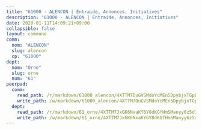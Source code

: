 ```yaml
---
title: "61000 - ALENCON | Entraide, Annonces, Initiatives"
description: "61000 - ALENCON | Entraide, Annonces, Initiatives"
date: 2020-01-11T14:09:21+09:00
collapsible: false
layout: commune
comm:
  nom: "ALENCON"
  slug: alencon
  cp: "61000"
dept:
  nom: "Orne"
  slug: orne
  num: "61"
peerpad:
  comm:
    read_path: /r/markdown/61000_alencon/4XTTM7DuGVSMdoYcMEn5DpybjxTGpEzBvdN2x91oHwZjdprQQ
    write_path: /w/markdown/61000_alencon/4XTTM7DuGVSMdoYcMEn5DpybjxTGpEzBvdN2x91oHwZjdprQQ-K3TgUdpjBBKQaoLgtwAbwbjn1EMkt8CTpW7dn7skgRhzcET1X6qqMbJrXT42cnQcKmjaUG5rbS629xPtP9R7srTts8tojQC3NYU1sWbwtjv56c6wTGUPXeYAfDSfoboRZPrELEQQ
  dept:
    read_path: /r/markdown/61_orne/4XTTM7JxGK6NxaKY6Y8dKGfHmSManyy6z5d78TaTcUn3zJjy6
    write_path: /w/markdown/61_orne/4XTTM7JxGK6NxaKY6Y8dKGfHmSManyy6z5d78TaTcUn3zJjy6-K3TgUN9f9h2Fmk7w15QXNPtmJYWWDYEB4sLb6BW46ErzRh2NG4TmnnXd3GJfJ3dVSNBE8WudjKbLAy4CD2mQTtYeoUAUzvKztzGsCxcQ4ezpe7WGMgkNubsBkL3vV47Zushr5DqN
---
```


